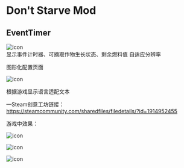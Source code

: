 # Don't Starve Mod
## EventTimer
![icon](https://steamuserimages-a.akamaihd.net/ugc/787498263132570199/6FE03494BAC8F42BB56CCCA07FF525D5BF1C1D8B/)  
显示事件计时器、可摘取作物生长状态、剩余燃料值
自适应分辨率

图形化配置页面 

![icon](https://steamuserimages-a.akamaihd.net/ugc/1287415702957415438/BE2A6CE8A665C5954CFD7A6E61DB148DDB009EF3/)  

根据游戏显示语言适配文本  

—Steam创意工坊链接：  
https://steamcommunity.com/sharedfiles/filedetails/?id=1914952455

游戏中效果：  

![icon](https://steamuserimages-a.akamaihd.net/ugc/1287415702957407808/C80107B0A2F8EA259BCF41B951FE4E508B2A18F5/)  

![icon](https://steamuserimages-a.akamaihd.net/ugc/1287415702957409725/E5E22F1E7E8B2DB1FF767992B007084D2085616B/)  

![icon](https://steamuserimages-a.akamaihd.net/ugc/1287415702957410487/1D05EA83BD70E288AE709320E3434EBCCEE5D125/)  
